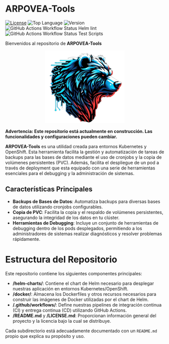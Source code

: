 # ARPOVEA-Tools
[![License](https://img.shields.io/badge/License-MIT-blue)](https://github.com/arpovea/arpovea-tools/blob/main/LICENSE.md)
![Top Language](https://img.shields.io/github/languages/top/arpovea/arpovea-tools?label=Shell&color=red)
![Version](https://img.shields.io/badge/Version:-ALPHA-green)
![GitHub Actions Workflow Status Helm lint](https://img.shields.io/github/actions/workflow/status/arpovea/arpovea-tools/helm-lint.yaml?label=Helm)
![GitHub Actions Workflow Status Test Scripts](https://img.shields.io/github/actions/workflow/status/arpovea/arpovea-tools/test-scripts.yaml?label=Test%20Scripts)


Bienvenidos al repositorio de **ARPOVEA-Tools**

<p align="center">
  <img src="img/cabezera_arpovea.png" alt="Logo ARPOVEA" style="width: 50%; height: auto;">
</p>

**Advertencia: Este repositorio está actualmente en construcción. Las funcionalidades y configuraciones pueden cambiar.**

**ARPOVEA-Tools** es una utilidad creada para entornos Kubernetes y OpenShift. Esta herramienta facilita la gestión y automatización de tareas de backups para las bases de datos mediante el uso de cronjobs y la copia de volúmenes persistentes (PVC). Además, facilita el despliegue de un pod a través de deployment que esta equipado con una serie de herramientas esenciales para el debugging y la administración de sistemas.

## Características Principales

- **Backups de Bases de Datos**: Automatiza backups para diversas bases de datos utilizando cronjobs configurables.
- **Copia de PVC**: Facilita la copia y el respaldo de volúmenes persistentes, asegurando la integridad de los datos en tu clúster.
- **Herramientas de Debugging**: Incluye un conjunto de herramientas de debugging dentro de los pods desplegados, permitiendo a los administradores de sistemas realizar diagnósticos y resolver problemas rápidamente.

# Estructura del Repositorio

Este repositorio contiene los siguientes componentes principales:

- **/helm-charts/**: Contiene el chart de Helm necesario para desplegar nuestras aplicación en entornos Kubernetes/OpenShift.
- **/docker/**: Almacena los Dockerfiles y otros recursos necesarios para construir las imágenes de Docker utilizadas por el chart de Helm.
- **/.github/workflows/**: Define nuestras pipelines de integración continua (CI) y entrega continua (CD) utilizando GitHub Actions.
- **/README.md** y **/LICENSE.md**: Proporcionan información general del proyecto y la licencia bajo la cual se distribuye.

Cada subdirectorio está adecuadamente documentado con un `README.md` propio que explica su propósito y uso.